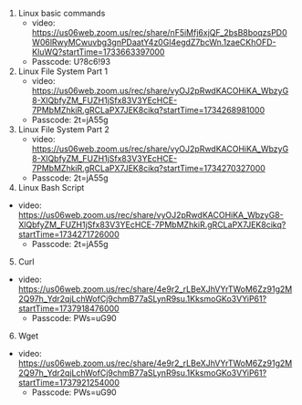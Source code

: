 1. Linux basic commands
    * video: https://us06web.zoom.us/rec/share/nF5iMfj6xjQF_2bsB8boqzsPD0W06lRwyMCwuvbg3gnPDaatY4z0Gl4egdZ7bcWn.1zaeCKhOFD-KluWQ?startTime=1733663397000
    * Passcode: U?8c6!93
2.  Linux File System Part 1
    * video: https://us06web.zoom.us/rec/share/vyOJ2pRwdKACOHiKA_WbzyG8-XlQbfyZM_FUZH1jSfx83V3YEcHCE-7PMbMZhkiR.gRCLaPX7JEK8cikq?startTime=1734268981000
    * Passcode: 2t=jA55g
3. Linux File System Part 2
    * video: https://us06web.zoom.us/rec/share/vyOJ2pRwdKACOHiKA_WbzyG8-XlQbfyZM_FUZH1jSfx83V3YEcHCE-7PMbMZhkiR.gRCLaPX7JEK8cikq?startTime=1734270327000
    * Passcode: 2t=jA55g
4. Linux Bash Script 
  * video:  https://us06web.zoom.us/rec/share/vyOJ2pRwdKACOHiKA_WbzyG8-XlQbfyZM_FUZH1jSfx83V3YEcHCE-7PMbMZhkiR.gRCLaPX7JEK8cikq?startTime=1734271726000
    * Passcode: 2t=jA55g

5. Curl 
  * video: https://us06web.zoom.us/rec/share/4e9r2_rLBeXJhVYrTWoM6Zz91g2M2Q97h_Ydr2qjLchWofCj9chmB77aSLynR9su.1KksmoGKo3VYiP61?startTime=1737918476000
    * Passcode: PWs=uG90

6. Wget
  * video: https://us06web.zoom.us/rec/share/4e9r2_rLBeXJhVYrTWoM6Zz91g2M2Q97h_Ydr2qjLchWofCj9chmB77aSLynR9su.1KksmoGKo3VYiP61?startTime=1737921254000
    * Passcode: PWs=uG90